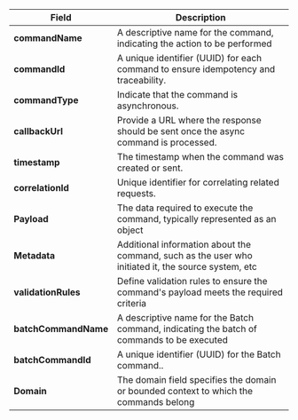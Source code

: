 | **Field** | **Description** |
|----------|----------|
| **commandName** | A descriptive name for the command, indicating the action to be performed |
| **commandId** | A unique identifier (UUID) for each command to ensure idempotency and traceability. |
| **commandType** |Indicate that the command is asynchronous. |
| **callbackUrl** | Provide a URL where the response should be sent once the async command is processed. |
| **timestamp** | The timestamp when the command was created or sent. |
| **correlationId** | Unique identifier for correlating related requests. |
| **Payload** | The data required to execute the command, typically represented as an object |
| **Metadata** | Additional information about the command, such as the user who initiated it, the source system, etc |
| **validationRules** | Define validation rules to ensure the command's payload meets the required criteria |
| **batchCommandName** | A descriptive name for the Batch command, indicating the batch of commands to be executed |
| **batchCommandId** | A unique identifier (UUID) for the Batch command.. |
| **Domain** | The domain field specifies the domain or bounded context to which the commands belong |
